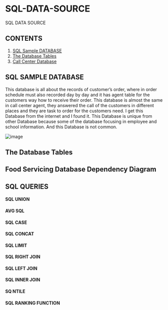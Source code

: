 # SQL-DATA-SOURCE
SQL DATA SOURCE 

## CONTENTS
 1. [SQL Sample DATABASE](https://github.com/jjati/SQL-DATA-SOURCE#sql-data-source)
 2. [The Database Tables]()
 3. [Call Center Database]()
 








## SQL SAMPLE DATABASE
This database is all about the records of customer’s order, where in order schedule must also recorded day by day and it has agent table for the customers way how to receive their order. This database is almost the same in call center agent, they answered the call of the customers in different places and they are task to order for the customers need. I get this Database from the internet and I found it. This Database is unique from other Database because some of the database focusing in employee and school information. And this Database is not common. 

![image](https://user-images.githubusercontent.com/73151103/103191378-c0b63300-48a2-11eb-9d14-e4a5d1787fca.png)

##  The Database Tables
 
 
## Food Servicing Database Dependency Diagram
## SQL QUERIES
#### SQL UNION
#### AVG SQL
#### SQL CASE
#### SQL CONCAT 
#### SQL LIMIT 
#### SQL RIGHT JOIN
#### SQL LEFT JOIN
#### SQL INNER JOIN
#### SQ NTILE
#### SQL RANKING FUNCTION
